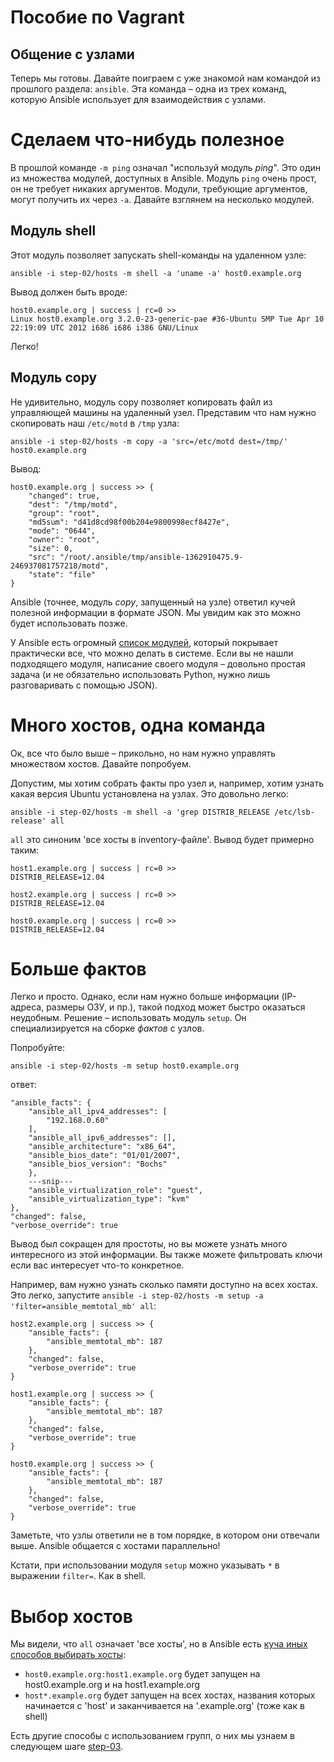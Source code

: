 Пособие по Vagrant
================

Общение с узлами
------------------

Теперь мы готовы. Давайте поиграем с уже знакомой нам командой из прошлого раздела: `ansible`. Эта команда – одна из трех команд, которую Ansible использует для взаимодействия с узлами.

# Сделаем что-нибудь полезное

В прошлой команде `-m ping` означал "используй модуль _ping_". Это один из множества модулей, доступных в Ansible. Модуль `ping` очень прост, он не требует никаких аргументов. Модули, требующие аргументов, могут получить их через `-a`. Давайте взглянем на несколько модулей.

## Модуль shell

Этот модуль позволяет запускать shell-команды на удаленном узле:

    ansible -i step-02/hosts -m shell -a 'uname -a' host0.example.org

Вывод должен быть вроде:

    host0.example.org | success | rc=0 >>
    Linux host0.example.org 3.2.0-23-generic-pae #36-Ubuntu SMP Tue Apr 10 22:19:09 UTC 2012 i686 i686 i386 GNU/Linux

Легко!

## Модуль copy 

Не удивительно, модуль copy позволяет копировать файл из управляющей машины на удаленный узел. Представим что нам нужно скопировать наш `/etc/motd` в `/tmp` узла:

    ansible -i step-02/hosts -m copy -a 'src=/etc/motd dest=/tmp/' host0.example.org

Вывод:

    host0.example.org | success >> {
        "changed": true, 
        "dest": "/tmp/motd", 
        "group": "root", 
        "md5sum": "d41d8cd98f00b204e9800998ecf8427e", 
        "mode": "0644", 
        "owner": "root", 
        "size": 0, 
        "src": "/root/.ansible/tmp/ansible-1362910475.9-246937081757218/motd", 
        "state": "file"
    }

Ansible (точнее, модуль _copy_, запущенный на узле) ответил кучей полезной информации в формате JSON. Мы увидим как это можно будет использовать позже.

У Ansible есть огромный
[список модулей](http://docs.ansible.com/list_of_all_modules.html), который покрывает практически все, что можно делать в системе. Если вы не нашли подходящего модуля, написание своего модуля – довольно простая задача (и не обязательно использовать Python, нужно лишь разговаривать с помощью JSON).

# Много хостов, одна команда

Ок, все что было выше – прикольно, но нам нужно управлять множеством хостов. Давайте попробуем.

Допустим, мы хотим собрать факты про узел и, например, хотим узнать какая версия Ubuntu установлена на узлах. Это довольно легко:

    ansible -i step-02/hosts -m shell -a 'grep DISTRIB_RELEASE /etc/lsb-release' all

`all` это синоним 'все хосты в inventory-файле'. Вывод будет примерно таким:

    host1.example.org | success | rc=0 >>
    DISTRIB_RELEASE=12.04

    host2.example.org | success | rc=0 >>
    DISTRIB_RELEASE=12.04

    host0.example.org | success | rc=0 >>
    DISTRIB_RELEASE=12.04

# Больше фактов

Легко и просто. Однако, если нам нужно больше информации (IP-адреса, размеры ОЗУ, и пр.), такой подход может быстро оказаться неудобным. Решение – использовать модуль `setup`. Он специализируется на сборке _фактов_ с узлов.

Попробуйте:

    ansible -i step-02/hosts -m setup host0.example.org

ответ:

    "ansible_facts": {
        "ansible_all_ipv4_addresses": [
            "192.168.0.60"
        ], 
        "ansible_all_ipv6_addresses": [], 
        "ansible_architecture": "x86_64", 
        "ansible_bios_date": "01/01/2007", 
        "ansible_bios_version": "Bochs"
        },
        ---snip---
        "ansible_virtualization_role": "guest", 
        "ansible_virtualization_type": "kvm"
    }, 
    "changed": false, 
    "verbose_override": true

Вывод был сокращен для простоты, но вы можете узнать много интересного из этой информации. Вы также можете фильтровать ключи если вас интересует что-то конкретное.

Например, вам нужно узнать сколько памяти доступно на всех хостах. Это легко, запустите `ansible -i step-02/hosts -m setup -a 'filter=ansible_memtotal_mb' all`:

    host2.example.org | success >> {
        "ansible_facts": {
            "ansible_memtotal_mb": 187
        }, 
        "changed": false, 
        "verbose_override": true
    }

    host1.example.org | success >> {
        "ansible_facts": {
            "ansible_memtotal_mb": 187
        }, 
        "changed": false, 
        "verbose_override": true
    }

    host0.example.org | success >> {
        "ansible_facts": {
            "ansible_memtotal_mb": 187
        }, 
        "changed": false, 
        "verbose_override": true
    }

Заметьте, что узлы ответили не в том порядке, в котором они отвечали выше. Ansible общается с хостами параллельно!

Кстати, при использовании модуля `setup` можно указывать `*` в выражении `filter=`. Как в shell.

# Выбор хостов

Мы видели, что `all` означает 'все хосты', но в Ansible есть 
[куча иных способов выбирать хосты](http://ansible.cc/docs/patterns.html#selecting-targets):

- `host0.example.org:host1.example.org` будет запущен на host0.example.org и на
  host1.example.org
- `host*.example.org` будет запущен на всех хостах, названия которых начинается с 'host' и заканчивается на 
'.example.org' (тоже как в shell)

Есть другие способы с использованием групп, о них мы узнаем в следующем шаге 
[step-03](https://github.com/freetonik/ansible-tuto-rus/tree/master/step-03).


